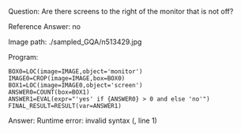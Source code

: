 Question: Are there screens to the right of the monitor that is not off?

Reference Answer: no

Image path: ./sampled_GQA/n513429.jpg

Program:

```
BOX0=LOC(image=IMAGE,object='monitor')
IMAGE0=CROP(image=IMAGE,box=BOX0)
BOX1=LOC(image=IMAGE0,object='screen')
ANSWER0=COUNT(box=BOX1)
ANSWER1=EVAL(expr="'yes' if {ANSWER0} > 0 and else 'no'")
FINAL_RESULT=RESULT(var=ANSWER1)
```
Answer: Runtime error: invalid syntax (<string>, line 1)

